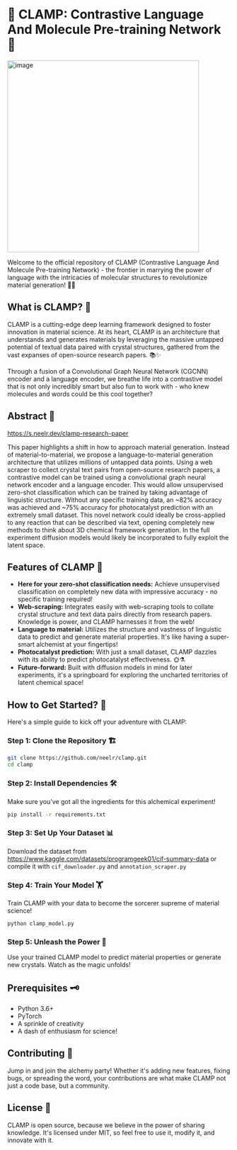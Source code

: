 # 🌟 CLAMP: Contrastive Language And Molecule Pre-training Network 🌟

<img width="433" alt="image" src="https://github.com/neelr/clamp/assets/35831013/640a9c12-7add-443d-b56b-ec01782fa4ce" style="align-self:center" >


Welcome to the official repository of CLAMP (Contrastive Language And Molecule Pre-training Network) - the frontier in marrying the power of language with the intricacies of molecular structures to revolutionize material generation! 🔬🧬

## What is CLAMP? 🤔

CLAMP is a cutting-edge deep learning framework designed to foster innovation in material science. At its heart, CLAMP is an architecture that understands and generates materials by leveraging the massive untapped potential of textual data paired with crystal structures, gathered from the vast expanses of open-source research papers. 📚✨

Through a fusion of a Convolutional Graph Neural Network (CGCNN) encoder and a language encoder, we breathe life into a contrastive model that is not only incredibly smart but also fun to work with - who knew molecules and words could be this cool together?

## Abstract 📝
https://s.neelr.dev/clamp-research-paper

This paper highlights a shift in how to approach material generation. Instead of material-to-material, we propose a language-to-material generation architecture that utilizes millions of untapped data points. Using a web scraper to collect crystal text pairs from open-source research papers, a contrastive model can be trained using a convolutional graph neural network encoder and a language encoder. This would allow unsupervised zero-shot classification which can be trained by taking advantage of linguistic structure. Without any specific training data, an ~82\% accuracy was achieved and ~75\% accuracy for photocatalyst prediction with an extremely small dataset. This novel network could ideally be cross-applied to any reaction that can be described via text, opening completely new methods to think about 3D chemical framework generation. In the full experiment diffusion models would likely be incorporated to fully exploit the latent space.

## Features of CLAMP 🌈

- **Here for your zero-shot classification needs:** Achieve unsupervised classification on completely new data with impressive accuracy - no specific training required!
- **Web-scraping:** Integrates easily with web-scraping tools to collate crystal structure and text data pairs directly from research papers. Knowledge is power, and CLAMP harnesses it from the web!
- **Language to material:** Utilizes the structure and vastness of linguistic data to predict and generate material properties. It's like having a super-smart alchemist at your fingertips!
- **Photocatalyst prediction:** With just a small dataset, CLAMP dazzles with its ability to predict photocatalyst effectiveness. 🌞⚗️
- **Future-forward:** Built with diffusion models in mind for later experiments, it's a springboard for exploring the uncharted territories of latent chemical space!

## How to Get Started? 💼

Here's a simple guide to kick off your adventure with CLAMP:

### Step 1: Clone the Repository 🏗️

```sh
git clone https://github.com/neelr/clamp.git
cd clamp
```

### Step 2: Install Dependencies 🛠

Make sure you've got all the ingredients for this alchemical experiment!

```sh
pip install -r requirements.txt
```

### Step 3: Set Up Your Dataset 📊

Download the dataset from https://www.kaggle.com/datasets/programgeek01/cif-summary-data or compile it with `cif_downloader.py` and `annotation_scraper.py`

### Step 4: Train Your Model 🏋️‍

Train CLAMP with your data to become the sorcerer supreme of material science!

```python
python clamp_model.py
```

### Step 5: Unleash the Power 🔮

Use your trained CLAMP model to predict material properties or generate new crystals. Watch as the magic unfolds!

## Prerequisites 🗝

- Python 3.6+
- PyTorch
- A sprinkle of creativity
- A dash of enthusiasm for science!

## Contributing 🤝

Jump in and join the alchemy party! Whether it's adding new features, fixing bugs, or spreading the word, your contributions are what make CLAMP not just a code base, but a community.

## License 📜

CLAMP is open source, because we believe in the power of sharing knowledge. It's licensed under MIT, so feel free to use it, modify it, and innovate with it.
